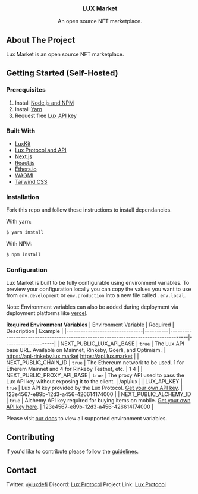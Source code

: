 <h3 align="center">LUX Market</h3>
  <p align="center">
An open source NFT marketplace.

<!-- ABOUT THE PROJECT -->
## About The Project

Lux Market is an open source NFT marketplace.

<!-- GETTING STARTED -->
## Getting Started (Self-Hosted)

### Prerequisites
1. Install [Node.js and NPM](https://docs.npmjs.com/downloading-and-installing-node-js-and-npm)
2. Install [Yarn](https://classic.yarnpkg.com/en/docs/install)
3. Request free [Lux API key](https://api.lux.market/#/0.%20Auth/postApikeys)

### Built With

* [LuxKit](https://docs.lux.finance/lux-kit)
* [Lux Protocol and API](https://luxdefi.github.io/)
* [Next.js](https://nextjs.org/)
* [React.js](https://reactjs.org/)
* [Ethers.io](https://ethers.io/)
* [WAGMI](https://wagmi.sh/)
* [Tailwind CSS](https://tailwindcss.com/)

### Installation

Fork this repo and follow these instructions to install dependancies.

With yarn:

```bash
$ yarn install
```

With NPM:

```bash
$ npm install
```

### Configuration
Lux Market is built to be fully configurable using environment variables. To preview your configuration locally you can copy the values you want to use from  `env.development`  or  `env.production`  into a new file called  `.env.local`.

Note: Environment variables can also be added during deployment via deployment platforms like [vercel](https://vercel.com/).

**Required Environment Variables**
| Environment Variable           | Required | Description                                                                         | Example              |
|--------------------------------|----------|-------------------------------------------------------------------------------------|---------------------|
| NEXT_PUBLIC_LUX_API_BASE | `true`   | The Lux API base URL. Available on Mainnet, Rinkeby, Goerli, and Optimism.                       | https://api-rinkeby.lux.market https://api.lux.market |
| NEXT_PUBLIC_CHAIN_ID           | `true`   | The Ethereum network to be used. 1 for Etherem Mainnet and 4 for Rinkeby Testnet, etc.   | 1 4                                                               |
| NEXT_PUBLIC_PROXY_API_BASE     | `true`   | The proxy API used to pass the Lux API key without exposing it to the client. | /api/lux                                                    |
| LUX_API_KEY                    | `true`   | Lux API key provided by the Lux Protocol. [Get your own API key](https://api.lux.market/#/0.%20Auth/postApikeys).         | 123e4567-e89b-12d3-a456-426614174000                              |
| NEXT_PUBLIC_ALCHEMY_ID              | `true`   | Alchemy API key required for buying items on mobile. [Get your own API key here](https://docs.alchemy.com/alchemy/introduction/getting-started#1.create-an-alchemy-key).         | 123e4567-e89b-12d3-a456-426614174000                              |

Please visit [our docs](https://docs.lux.network/docs/marketplace-getting-started#configuration) to view all supported environment variables.

<!-- Contributing -->
## Contributing

If you'd like to contribute please follow the [guidelines](https://github.com/luxdefi/market/blob/main/CONTRIBUTING.md).

<!-- CONTACT -->
## Contact

Twitter: [@luxdefi](https://twitter.com/luxdefi)
Discord: [Lux Protocol](https://discord.gg/luxdefi)
Project Link: [Lux Protocol](https://luxdefi.github.io/)
